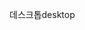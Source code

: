 <span data-ttu-id="8b16c-101">데스크톱</span><span class="sxs-lookup"><span data-stu-id="8b16c-101">desktop</span></span>